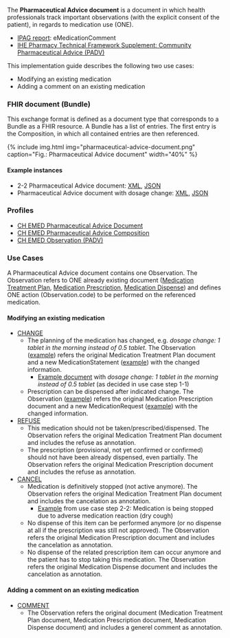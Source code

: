The **Pharmaceutical Advice document** is a document in which health professionals track important observations (with the explicit consent of the patient), in regards to medication use (ONE).

* [IPAG report](https://www.e-health-suisse.ch/fileadmin/user_upload/Dokumente/2017/D/170607_Bericht_eMedikation_IPAG.pdf): eMedicationComment
* [IHE Pharmacy Technical Framework Supplement: Community Pharmaceutical Advice (PADV)](https://www.ihe.net/uploadedFiles/Documents/Pharmacy/IHE_Pharmacy_Suppl_PADV.pdf)

This implementation guide describes the following two use cases: 
   - Modifying an existing medication
   - Adding a comment on an existing medication

### FHIR document (Bundle)
This exchange format is defined as a document type that corresponds to a Bundle as a FHIR resource. A Bundle has a list of entries. The first entry is the Composition, in which all contained entries are then referenced.

{% include img.html img="pharmaceutical-advice-document.png" caption="Fig.: Pharmaceutical Advice document" width="40%" %}

#### Example instances
* 2-2 Pharmaceutical Advice document: [XML](Bundle-2-2-PharmaceuticalAdvice.xml.html), [JSON](Bundle-2-2-PharmaceuticalAdvice.json.html)
* Pharmaceutical Advice document with dosage change: [XML](Bundle-PharmaceuticalAdvice-ChangeDosage.xml.html), [JSON](Bundle-PharmaceuticalAdvice-ChangeDosage.json.html)

### Profiles
* [CH EMED Pharmaceutical Advice Document](StructureDefinition-ch-emed-document-pharmaceuticaladvice.html)
* [CH EMED Pharmaceutical Advice Composition](StructureDefinition-ch-emed-composition-pharmaceuticaladvice.html)
* [CH EMED Observation (PADV)](StructureDefinition-ch-emed-observation.html)

### Use Cases
A Pharmaceutical Advice document contains one Observation. The Observation refers to ONE already existing document ([Medication Treatment Plan](StructureDefinition-ch-emed-ext-treatmentplan.html), [Medication Prescription](StructureDefinition-ch-emed-ext-prescription.html), [Medication Dispense](StructureDefinition-ch-emed-ext-dispense.html)) and defines ONE action (Observation.code) to be performed on the referenced medication.

#### Modifying an existing medication
* [CHANGE](http://fhir.ch/ig/ch-term/ValueSet-ihe-pharmaceuticaladvicestatuslist.html)
   * The planning of the medication has changed, e.g. _dosage change: 1 tablet in the morning instead of 0.5 tablet_. The Observation ([example](Observation-Obs-ChangeDosage.html)) refers the original Medication Treatment Plan document and a new MedicationStatement ([example](MedicationStatement-MedStatTriatec-ChangeDosage.html)) with the changed information.
      * [Example document](Bundle-PharmaceuticalAdvice-ChangeDosage.html) with _dosage change: 1 tablet in the morning instead of 0.5 tablet_ (as decided in use case step 1-1) 
   * Prescription can be dispensed after indicated change. The Observation ([example](Observation-PharmaceuticalAdvice-ChangeMedicament.html)) refers the original Medication Prescription document and a new MedicationRequest ([example](MedicationRequest-MedReq-ChangeMedication.html)) with the changed information.
* [REFUSE](http://fhir.ch/ig/ch-term/ValueSet-ihe-pharmaceuticaladvicestatuslist.html)
   * This medication should not be taken/prescribed/dispensed. The Observation refers the original Medication Treatment Plan document and includes the refuse as annotation.
   * The prescription (provisional, not yet confirmed or confirmed) should not have been already dispensed, even partially. The Observation refers the original Medication Prescription document and includes the refuse as annotation.
* [CANCEL](http://fhir.ch/ig/ch-term/ValueSet-ihe-pharmaceuticaladvicestatuslist.html)
   * Medication is definitively stopped (not active anymore). The Observation refers the original Medication Treatment Plan document and includes the cancelation as annotation.
      * [Example](Bundle-2-2-PharmaceuticalAdvice.html) from use case step 2-2: Medication is being stopped due to adverse medication reaction (dry cough)
   * No dispense of this item can be performed anymore (or no dispense at all if the prescription was still not approved). The Observation refers the original Medication Prescription document and includes the cancelation as annotation.
   * No dispense of the related prescription item can occur anymore and the patient has to stop taking this medication. The Observation refers the original Medication Dispense document and includes the cancelation as annotation.

#### Adding a comment on an existing medication
* [COMMENT](http://fhir.ch/ig/ch-term/ValueSet-ihe-pharmaceuticaladvicestatuslist.html)
   * The Observation refers the original document (Medication Treatment Plan document, Medication Prescription document, Medication Dispense document) and includes a generel comment as annotation.


